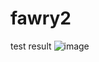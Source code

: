 # fawry2
test result
![image](https://github.com/user-attachments/assets/cc5d41c1-5c22-404c-b9ca-664c9a194724)
